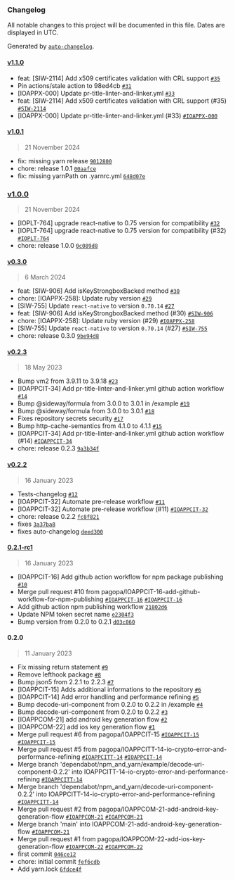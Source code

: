 ### Changelog

All notable changes to this project will be documented in this file. Dates are displayed in UTC.

Generated by [`auto-changelog`](https://github.com/CookPete/auto-changelog).

#### [v1.1.0](https://github.com/pagopa/io-react-native-crypto/compare/v1.0.1...v1.1.0)

- feat: [SIW-2114] Add x509 certificates validation with CRL support [`#35`](https://github.com/pagopa/io-react-native-crypto/pull/35)
- Pin actions/stale action to 98ed4cb [`#31`](https://github.com/pagopa/io-react-native-crypto/pull/31)
- [IOAPPX-000] Update pr-title-linter-and-linker.yml [`#33`](https://github.com/pagopa/io-react-native-crypto/pull/33)
- feat: [SIW-2114] Add x509 certificates validation with CRL support (#35) [`#SIW-2114`](https://pagopa.atlassian.net/browse/SIW-2114)
- [IOAPPX-000] Update pr-title-linter-and-linker.yml (#33) [`#IOAPPX-000`](https://pagopa.atlassian.net/browse/IOAPPX-000)

#### [v1.0.1](https://github.com/pagopa/io-react-native-crypto/compare/v1.0.0...v1.0.1)

> 21 November 2024

- fix: missing yarn release [`9012800`](https://github.com/pagopa/io-react-native-crypto/commit/901280090d56292f77fbd0dcf5c33e60ef63b397)
- chore: release 1.0.1 [`00aafce`](https://github.com/pagopa/io-react-native-crypto/commit/00aafcedca61297f22c15e07367ee194ed192d0d)
- fix: missing yarnPath on .yarnrc.yml [`648d07e`](https://github.com/pagopa/io-react-native-crypto/commit/648d07eb623eb1c27ce288d526031afd595b852e)

### [v1.0.0](https://github.com/pagopa/io-react-native-crypto/compare/v0.3.0...v1.0.0)

> 21 November 2024

- [IOPLT-764] upgrade react-native to 0.75 version for compatibility [`#32`](https://github.com/pagopa/io-react-native-crypto/pull/32)
- [IOPLT-764] upgrade react-native to 0.75 version for compatibility (#32) [`#IOPLT-764`](https://pagopa.atlassian.net/browse/IOPLT-764)
- chore: release 1.0.0 [`0c089d8`](https://github.com/pagopa/io-react-native-crypto/commit/0c089d88812c9226ff0d0beb214a3da4804a4ad3)

#### [v0.3.0](https://github.com/pagopa/io-react-native-crypto/compare/v0.2.3...v0.3.0)

> 6 March 2024

- feat: [SIW-906] Add isKeyStrongboxBacked method [`#30`](https://github.com/pagopa/io-react-native-crypto/pull/30)
- chore: [IOAPPX-258]: Update ruby version [`#29`](https://github.com/pagopa/io-react-native-crypto/pull/29)
- [SIW-755] Update `react-native` to version `0.70.14` [`#27`](https://github.com/pagopa/io-react-native-crypto/pull/27)
- feat: [SIW-906] Add isKeyStrongboxBacked method (#30) [`#SIW-906`](https://pagopa.atlassian.net/browse/SIW-906)
- chore: [IOAPPX-258]: Update ruby version (#29) [`#IOAPPX-258`](https://pagopa.atlassian.net/browse/IOAPPX-258)
- [SIW-755] Update `react-native` to version `0.70.14` (#27) [`#SIW-755`](https://pagopa.atlassian.net/browse/SIW-755)
- chore: release 0.3.0 [`9be94d8`](https://github.com/pagopa/io-react-native-crypto/commit/9be94d868d537946c918617bf44cb0a8e7cac23e)

#### [v0.2.3](https://github.com/pagopa/io-react-native-crypto/compare/v0.2.2...v0.2.3)

> 18 May 2023

- Bump vm2 from 3.9.11 to 3.9.18 [`#23`](https://github.com/pagopa/io-react-native-crypto/pull/23)
- [IOAPPCIT-34] Add pr-title-linter-and-linker.yml github action workflow [`#14`](https://github.com/pagopa/io-react-native-crypto/pull/14)
- Bump @sideway/formula from 3.0.0 to 3.0.1 in /example [`#19`](https://github.com/pagopa/io-react-native-crypto/pull/19)
- Bump @sideway/formula from 3.0.0 to 3.0.1 [`#18`](https://github.com/pagopa/io-react-native-crypto/pull/18)
- Fixes repository secrets security [`#17`](https://github.com/pagopa/io-react-native-crypto/pull/17)
- Bump http-cache-semantics from 4.1.0 to 4.1.1 [`#15`](https://github.com/pagopa/io-react-native-crypto/pull/15)
- [IOAPPCIT-34] Add pr-title-linter-and-linker.yml github action workflow (#14) [`#IOAPPCIT-34`](https://pagopa.atlassian.net/browse/IOAPPCIT-34)
- chore: release 0.2.3 [`9a3b34f`](https://github.com/pagopa/io-react-native-crypto/commit/9a3b34f073e1fcac5ef9fd5d35603142ff0f9fc1)

#### [v0.2.2](https://github.com/pagopa/io-react-native-crypto/compare/0.2.1-rc1...v0.2.2)

> 16 January 2023

- Tests-changelog [`#12`](https://github.com/pagopa/io-react-native-crypto/pull/12)
- [IOAPPCIT-32] Automate pre-release workflow  [`#11`](https://github.com/pagopa/io-react-native-crypto/pull/11)
- [IOAPPCIT-32] Automate pre-release workflow  (#11) [`#IOAPPCIT-32`](https://pagopa.atlassian.net/browse/IOAPPCIT-32)
- chore: release 0.2.2 [`fc8f821`](https://github.com/pagopa/io-react-native-crypto/commit/fc8f821aec16df4a1d9b8fe09ca5760c427637c7)
- fixes [`3a37ba8`](https://github.com/pagopa/io-react-native-crypto/commit/3a37ba8ac563fd250470df7b071e69afd27b40ae)
- fixes auto-changelog [`deed300`](https://github.com/pagopa/io-react-native-crypto/commit/deed3001e28cc7d50cc2dcfb3637a0f8ad714fd7)

#### [0.2.1-rc1](https://github.com/pagopa/io-react-native-crypto/compare/0.2.0...0.2.1-rc1)

> 16 January 2023

- [IOAPPCIT-16] Add github action workflow for npm package publishing [`#10`](https://github.com/pagopa/io-react-native-crypto/pull/10)
- Merge pull request #10 from pagopa/IOAPPCIT-16-add-github-workflow-for-npm-publishing [`#IOAPPCIT-16`](https://pagopa.atlassian.net/browse/IOAPPCIT-16) [`#IOAPPCIT-16`](https://pagopa.atlassian.net/browse/IOAPPCIT-16)
- Add github action npm publishing workflow [`21802d6`](https://github.com/pagopa/io-react-native-crypto/commit/21802d6217ab69900037f3042d15f6bb93254f64)
- Update NPM token secret name [`e2304f3`](https://github.com/pagopa/io-react-native-crypto/commit/e2304f35609b61961d3fafe674c2e67e8973dac8)
- Bump version from 0.2.0 to 0.2.1 [`d03c860`](https://github.com/pagopa/io-react-native-crypto/commit/d03c8603cc4849063c9881147563a42651d2d259)

#### 0.2.0

> 11 January 2023

- Fix missing return statement [`#9`](https://github.com/pagopa/io-react-native-crypto/pull/9)
- Remove lefthook package [`#8`](https://github.com/pagopa/io-react-native-crypto/pull/8)
- Bump json5 from 2.2.1 to 2.2.3 [`#7`](https://github.com/pagopa/io-react-native-crypto/pull/7)
- [IOAPPCIT-15] Adds additional informations to the repository [`#6`](https://github.com/pagopa/io-react-native-crypto/pull/6)
- [IOAPPCIT-14] Add error handling and performance refining [`#5`](https://github.com/pagopa/io-react-native-crypto/pull/5)
- Bump decode-uri-component from 0.2.0 to 0.2.2 in /example [`#4`](https://github.com/pagopa/io-react-native-crypto/pull/4)
- Bump decode-uri-component from 0.2.0 to 0.2.2 [`#3`](https://github.com/pagopa/io-react-native-crypto/pull/3)
- [IOAPPCOM-21] add android key generation flow [`#2`](https://github.com/pagopa/io-react-native-crypto/pull/2)
- [IOAPPCOM-22] add ios key generation flow [`#1`](https://github.com/pagopa/io-react-native-crypto/pull/1)
- Merge pull request #6 from pagopa/IOAPPCIT-15 [`#IOAPPCIT-15`](https://pagopa.atlassian.net/browse/IOAPPCIT-15) [`#IOAPPCIT-15`](https://pagopa.atlassian.net/browse/IOAPPCIT-15)
- Merge pull request #5 from pagopa/IOAPPCITT-14-io-crypto-error-and-performance-refining [`#IOAPPCITT-14`](https://pagopa.atlassian.net/browse/IOAPPCITT-14) [`#IOAPPCIT-14`](https://pagopa.atlassian.net/browse/IOAPPCIT-14)
- Merge branch 'dependabot/npm_and_yarn/example/decode-uri-component-0.2.2' into IOAPPCITT-14-io-crypto-error-and-performance-refining [`#IOAPPCITT-14`](https://pagopa.atlassian.net/browse/IOAPPCITT-14)
- Merge branch 'dependabot/npm_and_yarn/decode-uri-component-0.2.2' into IOAPPCITT-14-io-crypto-error-and-performance-refining [`#IOAPPCITT-14`](https://pagopa.atlassian.net/browse/IOAPPCITT-14)
- Merge pull request #2 from pagopa/IOAPPCOM-21-add-android-key-generation-flow [`#IOAPPCOM-21`](https://pagopa.atlassian.net/browse/IOAPPCOM-21) [`#IOAPPCOM-21`](https://pagopa.atlassian.net/browse/IOAPPCOM-21)
- Merge branch 'main' into IOAPPCOM-21-add-android-key-generation-flow [`#IOAPPCOM-21`](https://pagopa.atlassian.net/browse/IOAPPCOM-21)
- Merge pull request #1 from pagopa/IOAPPCOM-22-add-ios-key-generation-flow [`#IOAPPCOM-22`](https://pagopa.atlassian.net/browse/IOAPPCOM-22) [`#IOAPPCOM-22`](https://pagopa.atlassian.net/browse/IOAPPCOM-22)
- first commit [`046ce12`](https://github.com/pagopa/io-react-native-crypto/commit/046ce125b036c0930ce84649df2e07f490454ec7)
- chore: initial commit [`fef6cdb`](https://github.com/pagopa/io-react-native-crypto/commit/fef6cdb5da436b48ed7b977893f63a1d8ba15880)
- Add yarn.lock [`6fdce4f`](https://github.com/pagopa/io-react-native-crypto/commit/6fdce4ff86cfbdd23af5c4086462d64170285574)
